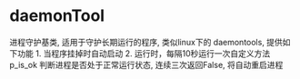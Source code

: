 # daemonTool
进程守护基类, 适用于守护长期运行的程序, 类似linux下的 daemontools, 提供如下功能         1.   当程序挂掉时自动启动         2.   运行时，每隔10秒运行一次自定义方法 p_is_ok 判断进程是否处于正常运行状态, 连续三次返回False, 将自动重启进程
